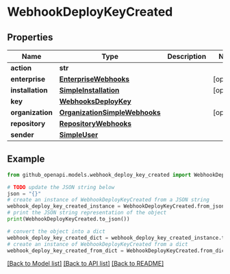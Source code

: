 # WebhookDeployKeyCreated


## Properties

Name | Type | Description | Notes
------------ | ------------- | ------------- | -------------
**action** | **str** |  | 
**enterprise** | [**EnterpriseWebhooks**](EnterpriseWebhooks.md) |  | [optional] 
**installation** | [**SimpleInstallation**](SimpleInstallation.md) |  | [optional] 
**key** | [**WebhooksDeployKey**](WebhooksDeployKey.md) |  | 
**organization** | [**OrganizationSimpleWebhooks**](OrganizationSimpleWebhooks.md) |  | [optional] 
**repository** | [**RepositoryWebhooks**](RepositoryWebhooks.md) |  | 
**sender** | [**SimpleUser**](SimpleUser.md) |  | 

## Example

```python
from github_openapi.models.webhook_deploy_key_created import WebhookDeployKeyCreated

# TODO update the JSON string below
json = "{}"
# create an instance of WebhookDeployKeyCreated from a JSON string
webhook_deploy_key_created_instance = WebhookDeployKeyCreated.from_json(json)
# print the JSON string representation of the object
print(WebhookDeployKeyCreated.to_json())

# convert the object into a dict
webhook_deploy_key_created_dict = webhook_deploy_key_created_instance.to_dict()
# create an instance of WebhookDeployKeyCreated from a dict
webhook_deploy_key_created_from_dict = WebhookDeployKeyCreated.from_dict(webhook_deploy_key_created_dict)
```
[[Back to Model list]](../README.md#documentation-for-models) [[Back to API list]](../README.md#documentation-for-api-endpoints) [[Back to README]](../README.md)


